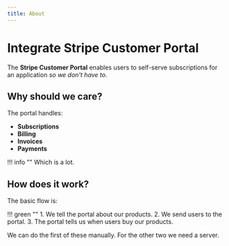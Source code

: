 ```yaml
---
title: About
---
```


# Integrate Stripe Customer Portal

The **Stripe Customer Portal** enables users to self-serve subscriptions for an application
_so we don't have to_.

## Why should we care?

The portal handles:

* **Subscriptions**
* **Billing**
* **Invoices**
* **Payments**

!!! info ""
    Which is a lot.

## How does it work?

The basic flow is:

!!! green ""
    1. We tell the portal about our products.
    2. We send users to the portal.
    3. The portal tells us when users buy our products.

We can do the first of these manually. For the other two we need a server.

